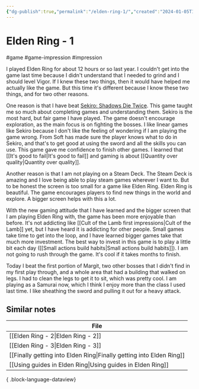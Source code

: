 ```yaml
---
{"dg-publish":true,"permalink":"/elden-ring-1/","created":"2024-01-05T18:56:29.611+09:00","updated":"2024-01-05T22:20:09.341+09:00"}
---
```


# Elden Ring - 1

#game #game-impression #impression 

I played Elden Ring for about 12 hours or so last year. I couldn't get into the game last time because I didn't understand that I needed to grind and I should level Vigor. If I knew these two things, then it would have helped me actually like the game. But this time it's different because I know these two things, and for two other reasons.

One reason is that I have beat [Sekiro: Shadows Die Twice](https://en.wikipedia.org/wiki/Sekiro:_Shadows_Die_Twice). This game taught me so much about completing games and understanding them. Sekiro is the most hard, but fair game I have played. The game doesn't encourage exploration, as the main focus is on fighting the bosses. I like linear games like Sekiro because I don't like the feeling of wondering if I am playing the game wrong. From Soft has made sure the player knows what to do in Sekiro, and that's to get good at using the sword and all the skills you can use. This game gave me confidence to finish other games. I learned that [[It's good to fail\|It's good to fail]] and gaming is about [[Quantity over quality\|Quantity over quality]].

Another reason is that I am not playing on a Steam Deck. The Steam Deck is amazing and I love being able to play steam games wherever I want to. But to be honest the screen is too small for a game like Elden Ring. Elden Ring is beautiful. The game encourages players to find new things in the world and explore. A bigger screen helps with this a lot.

With the new gaming attitude that I have learned and the bigger screen that I am playing Elden Ring with, the game has been more enjoyable than before. It's not addicting like [[Cult of the Lamb first impressions\|Cult of the Lamb]] yet, but I have heard it is addicting for other people. Small games take time to get into the loop, and I have learned bigger games take that much more investment. The best way to invest in this game is to play a little bit each day ([[Small actions build habits\|Small actions build habits]]). I am not going to rush through the game. It's cool if it takes months to finish.

Today I beat the first portion of Margit, two other bosses that I didn't find in my first play through, and a whole area that had a building that walked on legs. I had to clean the legs to get it to sit, which was pretty cool. I am playing as a Samurai now, which I think I enjoy more than the class I used last time. I like sheathing the sword and pulling it out for a heavy attack.

## Similar notes

| File                                                                    |
| ----------------------------------------------------------------------- |
| [[Elden Ring - 2\|Elden Ring - 2]]                                   |
| [[Elden Ring - 3\|Elden Ring - 3]]                                   |
| [[Finally getting into Elden Ring\|Finally getting into Elden Ring]] |
| [[Using guides in Elden Ring\|Using guides in Elden Ring]]           |

{ .block-language-dataview}
